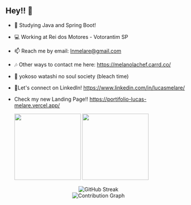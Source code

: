 ## Hey!! 👋


- 🌱 Studying Java and Spring Boot!
- 💻 Working at Rei dos Motores - Votorantim SP
- 📫 Reach me by email: lnmelare@gmail.com
- 🎶 Other ways to contact me here: https://melanolachef.carrd.co/
- 🤺 yokoso watashi no soul society (bleach time)
- 📝Let's connect on LinkedIn! https://www.linkedin.com/in/lucasmelare/
- Check my new Landing Page!! https://portifolio-lucas-melare.vercel.app/


           
  <img height="180em" src="https://github-readme-stats.vercel.app/api?username=melanolachef&show_icons=true&theme=tokyonight&include_all_commits=true&count_private=true&hide_border=true&bg_color=0d1117"/>
  <img height="180em" src="https://github-readme-stats.vercel.app/api/top-langs/?username=melanolachef&layout=compact&langs_count=8&theme=tokyonight&hide_border=true&bg_color=0d1117"/>
</div>
<div align="center">
  <img src="https://github-readme-streak-stats.herokuapp.com/?user=melanolachef&theme=tokyonight&hide_border=true&background=0d1117" alt="GitHub Streak" />
</div>
<div align="center">
  <img src="https://github-readme-activity-graph.vercel.app/graph?username=melanolachef&theme=tokyo-night&hide_border=true&bg_color=0d1117" alt="Contribution Graph" />
</div>
          
</div>
